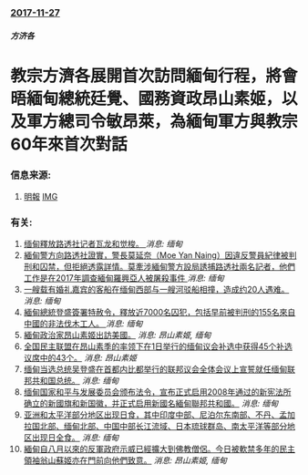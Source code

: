 ### [2017-11-27](/news/2017/11/27/index.md)

##### 方济各
# 教宗方濟各展開首次訪問緬甸行程，將會晤緬甸總統廷覺、國務資政昂山素姬，以及軍方總司令敏昂萊，為緬甸軍方與教宗60年來首次對話 




### 信息来源:

1. [明報](https://news.mingpao.com/pns/dailynews/web_tc/article/20171127/s00014/1511719373273) [IMG](https://fs.mingpao.com/pns/20171127/s00059/bee72b30a0ba645cce8506e645e678ca.jpg)

### 有关:

1. [缅甸釋放路透社记者瓦龙和觉梭。 ](/zh/news/2019/05/7/缅甸釋放路透社记者瓦龙和觉梭.md) _消息: 缅甸_
2. [ 緬甸警方向路透社證實，警長莫延奈（Moe Yan Naing）因違反警員紀律被判刑和囚禁，但拒絕透露詳情。莫牽涉緬甸警方設局誘捕路透社兩名記者，他們工作是在2017年調查緬甸羅興亞人被屠殺事件 ](/zh/news/2018/04/29/緬甸警方向路透社證實-警長莫延奈-Moe-Yan-Naing-因違反警員紀律被判刑和囚禁-但拒絕透露詳情-莫牽涉緬甸警.md) _消息: 缅甸_
3. [一艘载有婚礼嘉宾的客船在缅甸西部与一艘河驳船相撞，造成约20人遇难。 ](/zh/news/2017/04/8/一艘载有婚礼嘉宾的客船在缅甸西部与一艘河驳船相撞-造成约20人遇难.md) _消息: 缅甸_
4. [緬甸總統登盛簽署特赦令，釋放近7000名囚犯，包括早前被判刑的155名來自中國的非法伐木工人。 ](/zh/news/2015/07/30/緬甸總統登盛簽署特赦令-釋放近7000名囚犯-包括早前被判刑的155名來自中國的非法伐木工人.md) _消息: 缅甸_
5. [ 緬甸政治家昂山素姬出訪美國。](/zh/news/2012/09/18/緬甸政治家昂山素姬出訪美國.md) _消息: 昂山素姬, 缅甸_
6. [全国民主联盟在昂山素季的率领下在1日举行的缅甸议会补选中获得45个补选议席中的43个。](/zh/news/2012/04/3/全国民主联盟在昂山素季的率领下在1日举行的缅甸议会补选中获得45个补选议席中的43个.md) _消息: 昂山素姬_
7. [缅甸当选总统吴登盛在首都内比都举行的联邦议会全体会议上宣誓就任缅甸联邦共和国总统。](/zh/news/2011/03/30/缅甸当选总统吴登盛在首都内比都举行的联邦议会全体会议上宣誓就任缅甸联邦共和国总统.md) _消息: 缅甸_
8. [ 缅甸国家和平与发展委员会颁布法令，宣布正式启用2008年通过的新宪法所确立的新國旗和新国徽，并正式启用新國名緬甸聯邦共和國。](/zh/news/2010/10/21/缅甸国家和平与发展委员会颁布法令-宣布正式启用2008年通过的新宪法所确立的新國旗和新国徽-并正式启用新國名緬甸聯邦共.md) _消息: 缅甸_
9. [亚洲和太平洋部分地区出现日食，其中印度中部、尼泊尔东南部、不丹、孟加拉国北部、缅甸北部、中国中部长江流域、日本琉球群岛、南太平洋等部分地区出现日全食。](/zh/news/2009/07/22/亚洲和太平洋部分地区出现日食-其中印度中部-尼泊尔东南部-不丹-孟加拉国北部-缅甸北部-中国中部长江流域-日本琉球群岛.md) _消息: 缅甸_
10. [緬甸自八月以來的反軍政府示威已經擴大到佛教僧侶。今日被軟禁多年的民主領袖翁山蘇姬亦在門前向他們致意。](/zh/news/2007/09/22/緬甸自八月以來的反軍政府示威已經擴大到佛教僧侶-今日被軟禁多年的民主領袖翁山蘇姬亦在門前向他們致意.md) _消息: 昂山素姬, 缅甸_
